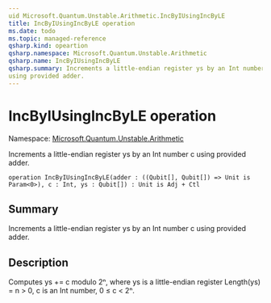 ```yaml
---
uid Microsoft.Quantum.Unstable.Arithmetic.IncByIUsingIncByLE
title: IncByIUsingIncByLE operation
ms.date: todo
ms.topic: managed-reference
qsharp.kind: opeartion
qsharp.namespace: Microsoft.Quantum.Unstable.Arithmetic
qsharp.name: IncByIUsingIncByLE
qsharp.summary: Increments a little-endian register ys by an Int number c
using provided adder.
---
```


# IncByIUsingIncByLE operation

Namespace: [Microsoft.Quantum.Unstable.Arithmetic](xref:Microsoft.Quantum.Unstable.Arithmetic)

Increments a little-endian register ys by an Int number c
using provided adder.
```qsharp
operation IncByIUsingIncByLE(adder : ((Qubit[], Qubit[]) => Unit is Param<0>), c : Int, ys : Qubit[]) : Unit is Adj + Ctl
```

## Summary
Increments a little-endian register ys by an Int number c
using provided adder.

## Description
Computes ys += c modulo 2ⁿ, where ys is a little-endian register
Length(ys) = n > 0, c is an Int number, 0 ≤ c < 2ⁿ.

